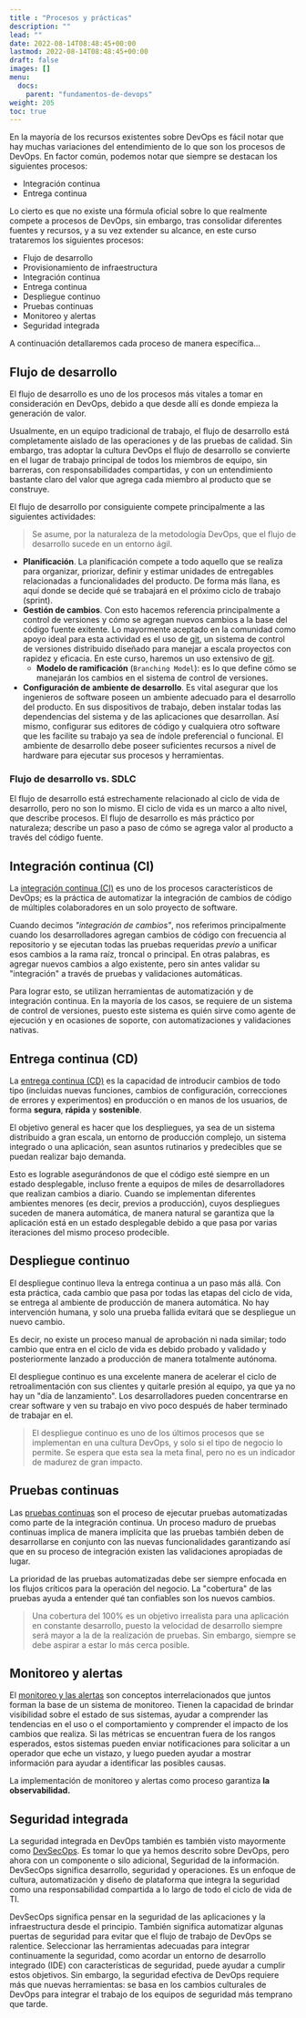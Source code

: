 ```yaml
---
title : "Procesos y prácticas"
description: ""
lead: ""
date: 2022-08-14T08:48:45+00:00
lastmod: 2022-08-14T08:48:45+00:00
draft: false
images: []
menu:
  docs:
    parent: "fundamentos-de-devops"
weight: 205
toc: true
---
```

<!-- markdownlint-disable MD026 -->

En la mayoría de los recursos existentes sobre DevOps es fácil notar que hay muchas variaciones del entendimiento de lo que son los procesos de DevOps. En factor común, podemos notar que siempre se destacan los siguientes procesos:

- Integración continua
- Entrega continua

Lo cierto es que no existe una fórmula oficial sobre lo que realmente compete a procesos de DevOps, sin embargo, tras consolidar diferentes fuentes y recursos, y a su vez extender su alcance, en este curso trataremos los siguientes procesos:

- Flujo de desarrollo
- Provisionamiento de infraestructura
- Integración continua
- Entrega continua
- Despliegue continuo
- Pruebas continuas
- Monitoreo y alertas
- Seguridad integrada

A continuación detallaremos cada proceso de manera específica...

## Flujo de desarrollo

El flujo de desarrollo es uno de los procesos más vitales a tomar en consideración en DevOps, debido a que desde allí es donde empieza la generación de valor.

Usualmente, en un equipo tradicional de trabajo, el flujo de desarrollo está completamente aislado de las operaciones y de las pruebas de calidad. Sin embargo, tras adoptar la cultura DevOps el flujo de desarrollo se convierte en el lugar de trabajo principal de todos los miembros de equipo, sin barreras, con responsabilidades compartidas, y con un entendimiento bastante claro del valor que agrega cada miembro al producto que se construye.

El flujo de desarrollo por consiguiente compete principalmente a las siguientes actividades:

> Se asume, por la naturaleza de la metodología DevOps, que el flujo de desarrollo sucede en un entorno ágil.

- **Planificación**. La planificación compete a todo aquello que se realiza para organizar, priorizar, definir y estimar unidades de entregables relacionadas a funcionalidades del producto. De forma más llana, es aquí donde se decide qué se trabajará en el próximo ciclo de trabajo (sprint).
- **Gestión de cambios**. Con esto hacemos referencia principalmente a control de versiones y cómo se agregan nuevos cambios a la base del código fuente exitente. Lo mayormente aceptado en la comunidad como apoyo ideal para esta actividad es el uso de [git], un sistema de control de versiones distribuido diseñado para manejar a escala proyectos con rapidez y eficacia. En este curso, haremos un uso extensivo de [git].
  - **Modelo de ramificación** (`Branching Model`): es lo que define cómo se manejarán los cambios en el sistema de control de versiones.
- **Configuración de ambiente de desarrollo**. Es vital asegurar que los ingenieros de software poseen un ambiente adecuado para el desarrollo del producto. En sus dispositivos de trabajo, deben instalar todas las dependencias del sistema y de las aplicaciones que desarrollan. Así mismo, configurar sus editores de código y cualquiera otro software que les facilite su trabajo ya sea de índole preferencial o funcional. El ambiente de desarrollo debe poseer suficientes recursos a nivel de hardware para ejecutar sus procesos y herramientas.

### Flujo de desarrollo vs. SDLC

El flujo de desarrollo está estrechamente relacionado al ciclo de vida de desarrollo, pero no son lo mismo. El ciclo de vida es un marco a alto nivel, que describe procesos. El flujo de desarrollo es más práctico por naturaleza; describe un paso a paso de cómo se agrega valor al producto a través del código fuente.

## Integración continua (CI)

La [integración continua (CI)][Continuous Integration] es uno de los procesos característicos de DevOps; es la práctica de automatizar la integración de cambios de código de múltiples colaboradores en un solo proyecto de software.

Cuando decimos *"integración de cambios"*, nos referimos principalmente cuando los desarrolladores agregan cambios de código con frecuencia al repositorio y se ejecutan todas las pruebas requeridas *previo* a unificar esos cambios a la rama raíz, troncal o principal. En otras palabras, es agregar nuevos cambios a algo existente, pero sin antes validar su "integración" a través de pruebas y validaciones automáticas.

Para lograr esto, se utilizan herramientas de automatización y de integración continua. En la mayoría de los casos, se requiere de un sistema de control de versiones, puesto este sistema es quién sirve como agente de ejecución y en ocasiones de soporte, con automatizaciones y validaciones nativas.

## Entrega continua (CD)

La [entrega continua (CD)][Continuous Delivery] es la capacidad de introducir cambios de todo tipo (incluidas nuevas funciones, cambios de configuración, correcciones de errores y experimentos) en producción o en manos de los usuarios, de forma **segura**, **rápida** y **sostenible**.

El objetivo general es hacer que los despliegues, ya sea de un sistema distribuido a gran escala, un entorno de producción complejo, un sistema integrado o una aplicación, sean asuntos rutinarios y predecibles que se puedan realizar bajo demanda.

Esto es lograble asegurándonos de que el código esté siempre en un estado desplegable, incluso frente a equipos de miles de desarrolladores que realizan cambios a diario. Cuando se implementan diferentes ambientes menores (es decir, previos a producción), cuyos despliegues suceden de manera automática, de manera natural se garantiza que la aplicación está en un estado desplegable debido a que pasa por varias iteraciones del mismo proceso prodecible.

## Despliegue continuo

El despliegue continuo lleva la entrega continua a un paso más allá. Con esta práctica, cada cambio que pasa por todas las etapas del ciclo de vida, se entrega al ambiente de producción de manera automática. No hay intervención humana, y solo una prueba fallida evitará que se despliegue un nuevo cambio.

Es decir, no existe un proceso manual de aprobación ni nada similar; todo cambio que entra en el ciclo de vida es debido probado y validado y posteriormente lanzado a producción de manera totalmente autónoma.

El despliegue continuo es una excelente manera de acelerar el ciclo de retroalimentación con sus clientes y quitarle presión al equipo, ya que ya no hay un "día de lanzamiento". Los desarrolladores pueden concentrarse en crear software y ven su trabajo en vivo poco después de haber terminado de trabajar en el.

> El despliegue continuo es uno de los últimos procesos que se implementan en una cultura DevOps, y solo si el tipo de negocio lo permite. Se espera que esta sea la meta final, pero no es un indicador de madurez de gran impacto.

## Pruebas continuas

Las [pruebas continuas][Continuous Testing] son el proceso de ejecutar pruebas automatizadas como parte de la integración continua. Un proceso maduro de pruebas continuas implica de manera implícita que las pruebas también deben de desarrollarse en conjunto con las nuevas funcionalidades garantizando así que en su proceso de integración existen las validaciones apropiadas de lugar.

La prioridad de las pruebas automatizadas debe ser siempre enfocada en los flujos críticos para la operación del negocio. La "cobertura" de las pruebas ayuda a entender qué tan confiables son los nuevos cambios.

> Una cobertura del 100% es un objetivo irrealista para una aplicación en constante desarrollo, puesto la velocidad de desarrollo siempre será mayor a la de la realización de pruebas. Sin embargo, siempre se debe aspirar a estar lo más cerca posible.

## Monitoreo y alertas

El [monitoreo y las alertas][Monitoring and Alerting] son conceptos interrelacionados que juntos forman la base de un sistema de monitoreo. Tienen la capacidad de brindar visibilidad sobre el estado de sus sistemas, ayudar a comprender las tendencias en el uso o el comportamiento y comprender el impacto de los cambios que realiza. Si las métricas se encuentran fuera de los rangos esperados, estos sistemas pueden enviar notificaciones para solicitar a un operador que eche un vistazo, y luego pueden ayudar a mostrar información para ayudar a identificar las posibles causas.

La implementación de monitoreo y alertas como proceso garantiza **la observabilidad.**

## Seguridad integrada

La seguridad integrada en DevOps también es también visto mayormente como [DevSecOps]. Es tomar lo que ya hemos descrito sobre DevOps, pero ahora con un componente o silo adicional, Seguridad de la información. DevSecOps significa desarrollo, seguridad y operaciones. Es un enfoque de cultura, automatización y diseño de plataforma que integra la seguridad como una responsabilidad compartida a lo largo de todo el ciclo de vida de TI.

DevSecOps significa pensar en la seguridad de las aplicaciones y la infraestructura desde el principio. También significa automatizar algunas puertas de seguridad para evitar que el flujo de trabajo de DevOps se ralentice. Seleccionar las herramientas adecuadas para integrar continuamente la seguridad, como acordar un entorno de desarrollo integrado (IDE) con características de seguridad, puede ayudar a cumplir estos objetivos. Sin embargo, la seguridad efectiva de DevOps requiere más que nuevas herramientas: se basa en los cambios culturales de DevOps para integrar el trabajo de los equipos de seguridad más temprano que tarde.

<!-- Referencias -->
[git]: ../../referencias/README.md#git
[Continuous Integration]: ../../referencias/README.md#continuous-integration
[Continuous Delivery]: ../../referencias/README.md#continuous-delivery
[Continuous Testing]: ../../referencias/README.md#continuous-testing
[Monitoring and Alerting]: ../../referencias/README.md#monitoring-and-alerting
[DevSecOps]: ../../referencias/README.md#devsecops
